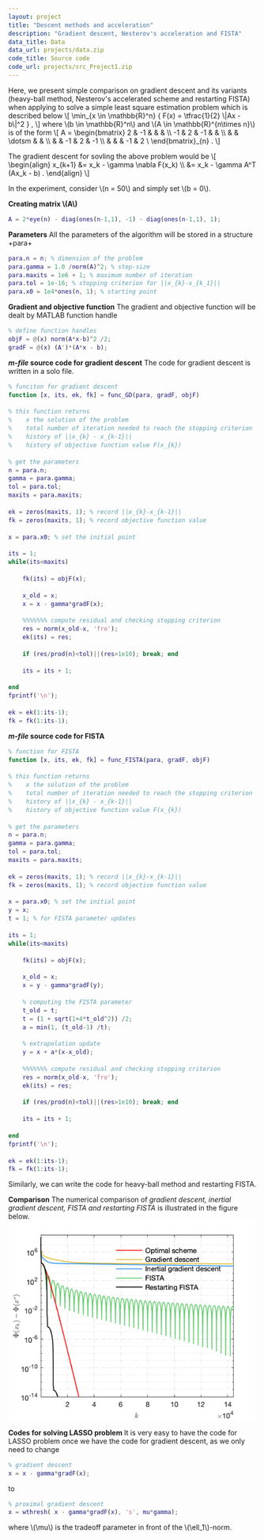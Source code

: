 ```yaml
---
layout: project
title: "Descent methods and acceleration"
description: "Gradient descent, Nesterov's acceleration and FISTA" 
data_title: Data
data_url: projects/data.zip
code_title: Source code
code_url: projects/src_Project1.zip
---
```



<!-- ### Gradient descent and its variants -->
Here, we present simple comparison on gradient descent and its variants (heavy-ball method, Nesterov's accelerated scheme and restarting FISTA) when applying to solve a simple least square estimation problem which is described below
\\[
\min_{x \in \mathbb{R}^n} \{ F(x) = \tfrac{1}{2} \\|Ax - b\\|^2 \}  ,
\\]
where \\(b \in \mathbb{R}^n\\) and \\(A \in \mathbb{R}^{n\times n}\\) is of the form
\\[
A =
\begin{bmatrix}
2 & -1 & & &   \\\\ 
-1 & 2 & -1 & &   \\\\ 
&  & \dotsm & & \\\\ 
& & -1 & 2 & -1  \\\\ 
& & & -1 & 2  \\ 
\end{bmatrix}_{n}   .
\\]

The gradient descent for sovling the above problem would be 
\\[
\begin{align}
x_{k+1} &= x_k - \gamma \nabla F(x_k) \\\\ 
&= x_k - \gamma A^T (Ax_k - b) .
\end{align}
\\]


In the experiment, consider \\(n = 50\\) and simply set \\(b = 0\\).

**Creating matrix \\(A\\)**
``` matlab
A = 2*eye(n) - diag(ones(n-1,1), -1) - diag(ones(n-1,1), 1);
```

**Parameters** All the parameters of the algorithm will be stored in a structure +para+
```matlab
para.n = n; % dimension of the problem
para.gamma = 1.0 /norm(A)^2; % step-size
para.maxits = 1e6 + 1; % maximum number of iteration
para.tol = 1e-16; % stopping criterion for ||x_{k}-x_{k_1}||
para.x0 = 1e4*ones(n, 1); % starting point
```

**Gradient and objective function**
The gradient and objective function will be dealt by MATLAB function handle
```matlab
% define function handles
objF = @(x) norm(A*x-b)^2 /2;
gradF = @(x) (A')*(A*x - b);
```

***m-file* source code for gradient descent** The code for gradient descent is written in a solo file.
```matlab
% funciton for gradient descent
function [x, its, ek, fk] = func_GD(para, gradF, objF)

% this function returns
%    x the solution of the problem
%    total number of iteration needed to reach the stopping criterion
%    history of ||x_{k} - x_{k-1}||
%    history of objective function value F(x_{k})

% get the parameters
n = para.n;
gamma = para.gamma;
tol = para.tol;
maxits = para.maxits;

ek = zeros(maxits, 1); % record ||x_{k}-x_{k-1}||
fk = zeros(maxits, 1); % record objective function value

x = para.x0; % set the initial point

its = 1;
while(its<maxits)

    fk(its) = objF(x);

    x_old = x;
    x = x - gamma*gradF(x);

    %%%%%%% compute residual and checking stopping criterion
    res = norm(x_old-x, 'fro');
    ek(its) = res;

    if (res/prod(n)<tol)||(res>1e10); break; end

    its = its + 1;

end
fprintf('\n');

ek = ek(1:its-1);
fk = fk(1:its-1);
```


***m-file* source code for FISTA**
```matlab
% function for FISTA
function [x, its, ek, fk] = func_FISTA(para, gradF, objF)

% this function returns
%    x the solution of the problem
%    total number of iteration needed to reach the stopping criterion
%    history of ||x_{k} - x_{k-1}||
%    history of objective function value F(x_{k})

% get the parameters
n = para.n;
gamma = para.gamma;
tol = para.tol;
maxits = para.maxits;

ek = zeros(maxits, 1); % record ||x_{k}-x_{k-1}||
fk = zeros(maxits, 1); % record objective function value

x = para.x0; % set the initial point
y = x;
t = 1; % for FISTA parameter updates

its = 1;
while(its<maxits)

    fk(its) = objF(x);

    x_old = x;
    x = y - gamma*gradF(y);

    % computing the FISTA parameter
    t_old = t;
    t = (1 + sqrt(1+4*t_old^2)) /2;
    a = min(1, (t_old-1) /t);

    % extrapolation update
    y = x + a*(x-x_old);

    %%%%%%% compute residual and checking stopping criterion
    res = norm(x_old-x, 'fro');
    ek(its) = res;

    if (res/prod(n)<tol)||(res>1e10); break; end

    its = its + 1;

end
fprintf('\n');

ek = ek(1:its-1);
fk = fk(1:its-1);
```
Similarly, we can write the code for heavy-ball method and restarting FISTA.

**Comparison** The numerical comparison of *gradient descent, inertial gradient descent, FISTA and restarting FISTA* is illustrated in the figure below.
![Comparison](projects/cmp-lse-fk.png)

**Codes for solving LASSO problem** It is very easy to have the code for LASSO problem once we have the code for gradient descent, as we only need to change
```matlab
% gradient descent
x = x - gamma*gradF(x);
```
to
```matlab
% proximal gradient descent
x = wthresh( x - gamma*gradF(x), 's', mu*gamma);
```
where \\(\mu\\) is the tradeoff parameter in front of the \\(\ell_1\\)-norm.




<!-- #### Math equations


##### The Quadratic Formula
\\[x = {-b \pm \sqrt{b^2-4ac} \over 2a}.\\]

##### Cauchy's Integral Formula
\\[f(a) = \frac{1}{2\pi i} \oint\frac{f(z)}{z-a}dz\\]

##### Double angle formula for Cosines
\\[ \cos(θ+φ)=\cos(θ)\cos(φ)−\sin(θ)\sin(φ) \\]

##### Gauss' Divergence Theorem
\\[ \int_D ({\nabla\cdot} F)dV=\int_{\partial D} F\cdot ndS \\]

##### Curl of a Vector Field
\\[
\vec{\nabla} \times \vec{F} =
\left( \frac{\partial F_z}{\partial y} - \frac{\partial F_y}{\partial z} \right) \mathbf{i} + \left( \frac{\partial F_x}{\partial z} - \frac{\partial F_z}{\partial x} \right) \mathbf{j} + \left( \frac{\partial F_y}{\partial x} - \frac{\partial F_x}{\partial y} \right) \mathbf{k}
\\]

##### Standard Deviation
\\[\sigma = \sqrt{ \frac{1}{N} \sum_{i=1}^N (x_i -\mu)^2} \\]

##### Definition of Christoffel Symbols
\\[(\nabla_X Y)^k = X^i (\nabla_i Y)^k =
X^i \left( \frac{\partial Y^k}{\partial x^i} + \Gamma_{im}^k Y^m \right)\\]


#### Equation referencing \eqref{eq:circle}

\\[\label{eq:circle} \tag{1}
x^2 + y^2 = 1.
\\]
 -->




